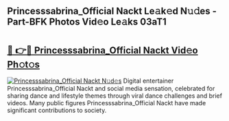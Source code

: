 ## Princesssabrina_Official Nackt Le𝚊k𝚎d N𝚞𝚍es - Part-BFK Photos Vid𝚎o Le𝚊ks 03aT1

# <h2><a href="http://fb4894.evod.top/?m=Princesssabrina_Official+Nackt">🔗 👉🔴 Princesssabrina_Official Nackt Vid𝚎o Ph𝚘t𝚘s</a></h2>

[![Princesssabrina_Official Nackt N𝚞d𝚎s](https://i.imgur.com/8V9OHl7.gif)](http://fb4894.evod.top/?m=Princesssabrina_Official+Nackt)
Digital entertainer Princesssabrina_Official Nackt and social media sensation, celebrated for sharing dance and lifestyle themes through viral dance challenges and brief videos. Many public figures Princesssabrina_Official Nackt have made significant contributions to society. 
